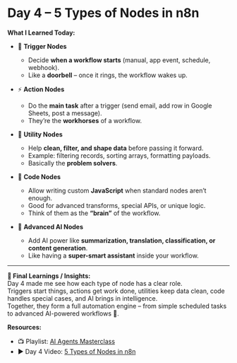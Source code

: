 # Day 4 – 5 Types of Nodes in n8n  

**What I Learned Today:**  

- 🔔 **Trigger Nodes**  
  - Decide **when a workflow starts** (manual, app event, schedule, webhook).  
  - Like a **doorbell** – once it rings, the workflow wakes up.  

- ⚡ **Action Nodes**  
  - Do the **main task** after a trigger (send email, add row in Google Sheets, post a message).  
  - They’re the **workhorses** of a workflow.  

- 🔧 **Utility Nodes**  
  - Help **clean, filter, and shape data** before passing it forward.  
  - Example: filtering records, sorting arrays, formatting payloads.  
  - Basically the **problem solvers**.  

- 🧠 **Code Nodes**  
  - Allow writing custom **JavaScript** when standard nodes aren’t enough.  
  - Good for advanced transforms, special APIs, or unique logic.  
  - Think of them as the **“brain”** of the workflow.  

- 🤖 **Advanced AI Nodes**  
  - Add AI power like **summarization, translation, classification, or content generation**.  
  - Like having a **super-smart assistant** inside your workflow.  

---

**📝 Final Learnings / Insights:**  
Day 4 made me see how each type of node has a clear role.  
Triggers start things, actions get work done, utilities keep data clean, code handles special cases, and AI brings in intelligence.  
Together, they form a full automation engine – from simple scheduled tasks to advanced AI-powered workflows 🚀.  

**Resources:**  
- 📺 Playlist: [AI Agents Masterclass](https://youtube.com/playlist?list=PLwdhOAfEpxTaHqf_o0waIy-EPz0PWEvFh&si=Jd125zWc1zOaKy-n)  
- ▶️ Day 4 Video: [5 Types of Nodes in n8n](https://youtu.be/a1eY8x8P09Y?si=G4U3LGG-17TQXQcB)  

